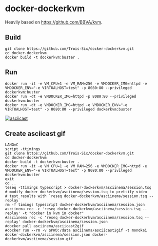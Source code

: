 docker-dockerkvm
===============

Heavily based on https://github.com/BBVA/kvm.

## Build
    git clone https://github.com/Trois-Six/docker-dockerkvm.git
    cd docker-dockerkvm
    docker build -t dockerkvm:buster .

## Run
    docker run -it -e VM_CPU=1 -e VM_RAM=256 -e VMDOCKER_IMG=httpd -e VMDOCKER_ENV="-e VIRTUALHOST=test" -p 8080:80 --privileged dockerkvm:buster
    docker run -dt -e VMDOCKER_IMG=httpd -p 8080:80 --privileged dockerkvm:buster
    docker run -dt -e VMDOCKER_IMG=httpd -e VMDOCKER_ENV="-e VIRTUALHOST=test" -p 8080:80 --privileged dockerkvm:buster

[![asciicast](https://asciinema.org/a/25kxINRaLYyS7Uys2tT8eH9U4.png)](https://asciinema.org/a/25kxINRaLYyS7Uys2tT8eH9U4)

## Create asciicast gif
    LANG=C
    script -ttimings
    git clone https://github.com/Trois-Six/docker-dockerkvm.git
    cd docker-dockerkvm
    docker build -t dockerkvm:buster .
    docker run -it -e VM_CPU=1 -e VM_RAM=256 -e VMDOCKER_IMG=httpd -e VMDOCKER_ENV="-e VIRTUALHOST=test" -p 8080:80 --privileged dockerkvm:buster
    exit
    cd ..
    teseq -ttimings typescript > docker-dockerkvm/asciinema/session.tsq
    # modify docker-dockerkvm/asciinema/session.tsq to prettify video
    # test results with `reseq docker-dockerkvm/asciinema/session.tsq --replay`
    rm -f timings typescript docker-dockerkvm/asciinema/session.json
    asciinema rec -c 'reseq docker-dockerkvm/asciinema/session.tsq --replay' -t "docker in kvm in docker"
    #asciinema rec -c 'reseq docker-dockerkvm/asciinema/session.tsq --replay' docker-dockerkvm/asciinema/session.json
    #docker pull asciinema/asciicast2gif
    #docker run --rm -v $PWD:/data asciinema/asciicast2gif -t monokai docker-dockerkvm/asciinema/session.json docker-dockerkvm/asciinema/session.gif
